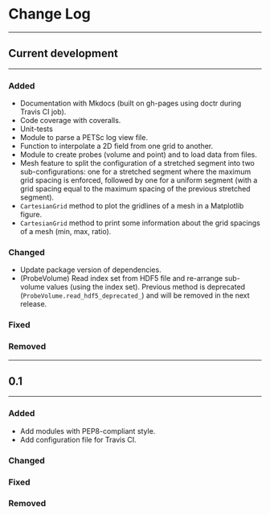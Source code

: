 # Change Log

---

## Current development

---

### Added

* Documentation with Mkdocs (built on gh-pages using doctr during Travis CI job).
* Code coverage with coveralls.
* Unit-tests
* Module to parse a PETSc log view file.
* Function to interpolate a 2D field from one grid to another.
* Module to create probes (volume and point) and to load data from files.
* Mesh feature to split the configuration of a stretched segment into two sub-configurations: one for a stretched segment where the maximum grid spacing is enforced, followed by one for a uniform segment (with a grid spacing equal to the maximum spacing of the previous stretched segment).
* `CartesianGrid` method to plot the gridlines of a mesh in a Matplotlib figure.
* `CartesianGrid` method to print some information about the grid spacings of a mesh (min, max, ratio).

### Changed

* Update package version of dependencies.
* (ProbeVolume) Read index set from HDF5 file and re-arrange sub-volume values (using the index set). Previous method is deprecated (`ProbeVolume.read_hdf5_deprecated_`) and will be removed in the next release.

### Fixed

### Removed

---

## 0.1

---

### Added

* Add modules with PEP8-compliant style.
* Add configuration file for Travis CI.

### Changed

### Fixed

### Removed
